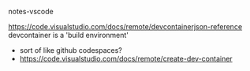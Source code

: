 notes-vscode

https://code.visualstudio.com/docs/remote/devcontainerjson-reference
devcontainer is a 'build environment' 
* sort of like github codespaces?
* https://code.visualstudio.com/docs/remote/create-dev-container
